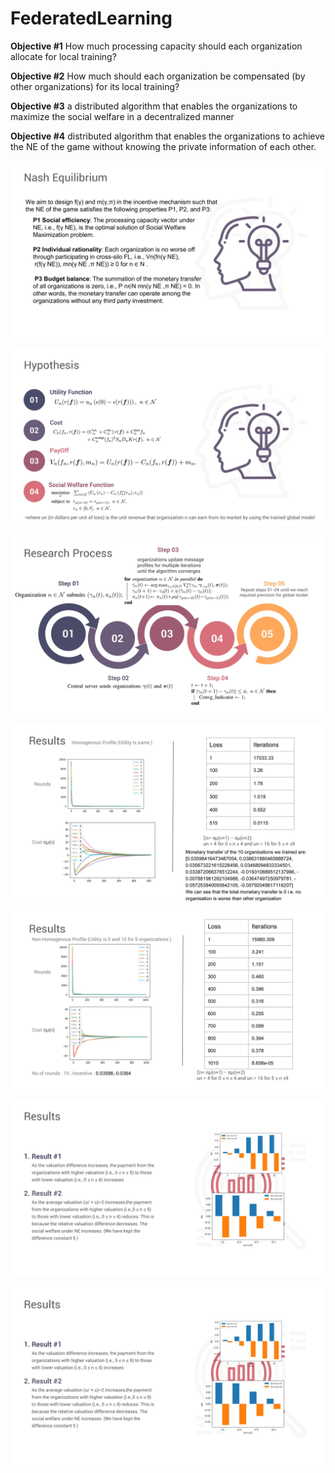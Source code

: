 # FederatedLearning

**Objective #1**
How much processing capacity should each organization allocate for local training?

**Objective #2**
 How much should each organization be compensated (by other organizations) for its local training?

**Objective #3**
a distributed algorithm that enables the organizations to maximize the social welfare in a decentralized manner

**Objective #4**
distributed algorithm that enables the organizations to achieve the NE of the game without knowing the private information of each other.

![Slides-9](.\assets\Slides-9.jpg)

![Slides-10](.\assets\Slides-10.jpg)

![Slides-12](.\assets\Slides-12.jpg)

![Slides-17](.\assets\Slides-17.jpg)

![Slides-18](.\assets\Slides-18.jpg)

![Slides-19](.\assets\Slides-19.jpg)

![Slides-19](.\assets\Slides-19.jpg)